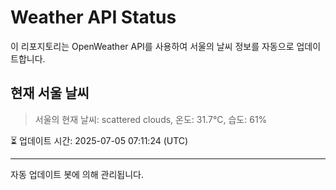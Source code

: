 
# Weather API Status

이 리포지토리는 OpenWeather API를 사용하여 서울의 날씨 정보를 자동으로 업데이트합니다.

## 현재 서울 날씨
> 서울의 현재 날씨: scattered clouds, 온도: 31.7°C, 습도: 61%

⏳ 업데이트 시간: 2025-07-05 07:11:24 (UTC)

---
자동 업데이트 봇에 의해 관리됩니다.
